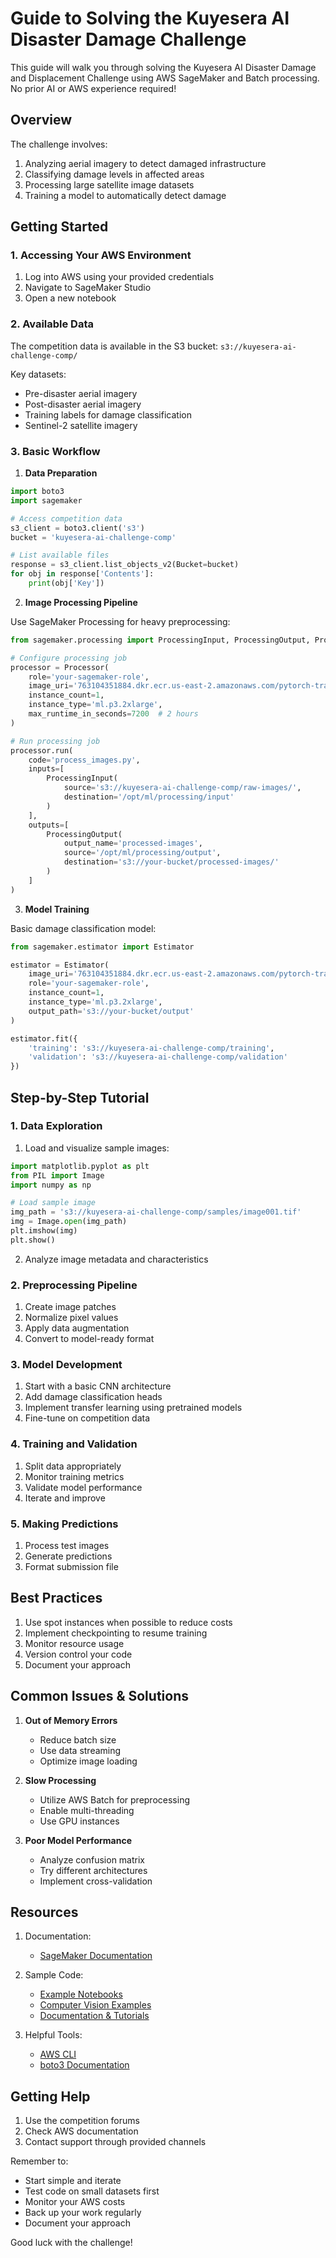 # Guide to Solving the Kuyesera AI Disaster Damage Challenge

This guide will walk you through solving the Kuyesera AI Disaster Damage and Displacement Challenge using AWS SageMaker and Batch processing. No prior AI or AWS experience required!

## Overview

The challenge involves:

1. Analyzing aerial imagery to detect damaged infrastructure
2. Classifying damage levels in affected areas
3. Processing large satellite image datasets
4. Training a model to automatically detect damage

## Getting Started

### 1. Accessing Your AWS Environment

1. Log into AWS using your provided credentials
2. Navigate to SageMaker Studio
3. Open a new notebook

### 2. Available Data

The competition data is available in the S3 bucket: `s3://kuyesera-ai-challenge-comp/`

Key datasets:

- Pre-disaster aerial imagery
- Post-disaster aerial imagery
- Training labels for damage classification
- Sentinel-2 satellite imagery

### 3. Basic Workflow

1. **Data Preparation**

```python
import boto3
import sagemaker

# Access competition data
s3_client = boto3.client('s3')
bucket = 'kuyesera-ai-challenge-comp'

# List available files
response = s3_client.list_objects_v2(Bucket=bucket)
for obj in response['Contents']:
    print(obj['Key'])
```

2. **Image Processing Pipeline**

Use SageMaker Processing for heavy preprocessing:

```python
from sagemaker.processing import ProcessingInput, ProcessingOutput, Processor

# Configure processing job
processor = Processor(
    role='your-sagemaker-role',
    image_uri='763104351884.dkr.ecr.us-east-2.amazonaws.com/pytorch-training:1.8.1-gpu-py36-cu111-ubuntu18.04',
    instance_count=1,
    instance_type='ml.p3.2xlarge',
    max_runtime_in_seconds=7200  # 2 hours
)

# Run processing job
processor.run(
    code='process_images.py',
    inputs=[
        ProcessingInput(
            source='s3://kuyesera-ai-challenge-comp/raw-images/',
            destination='/opt/ml/processing/input'
        )
    ],
    outputs=[
        ProcessingOutput(
            output_name='processed-images',
            source='/opt/ml/processing/output',
            destination='s3://your-bucket/processed-images/'
        )
    ]
)
```

3. **Model Training**

Basic damage classification model:

```python
from sagemaker.estimator import Estimator

estimator = Estimator(
    image_uri='763104351884.dkr.ecr.us-east-2.amazonaws.com/pytorch-training:1.8.1-gpu-py36-cu111-ubuntu18.04',
    role='your-sagemaker-role',
    instance_count=1,
    instance_type='ml.p3.2xlarge',
    output_path='s3://your-bucket/output'
)

estimator.fit({
    'training': 's3://kuyesera-ai-challenge-comp/training',
    'validation': 's3://kuyesera-ai-challenge-comp/validation'
})
```

## Step-by-Step Tutorial

### 1. Data Exploration

1. Load and visualize sample images:

```python
import matplotlib.pyplot as plt
from PIL import Image
import numpy as np

# Load sample image
img_path = 's3://kuyesera-ai-challenge-comp/samples/image001.tif'
img = Image.open(img_path)
plt.imshow(img)
plt.show()
```

2. Analyze image metadata and characteristics

### 2. Preprocessing Pipeline

1. Create image patches
2. Normalize pixel values
3. Apply data augmentation
4. Convert to model-ready format

### 3. Model Development

1. Start with a basic CNN architecture
2. Add damage classification heads
3. Implement transfer learning using pretrained models
4. Fine-tune on competition data

### 4. Training and Validation

1. Split data appropriately
2. Monitor training metrics
3. Validate model performance
4. Iterate and improve

### 5. Making Predictions

1. Process test images
2. Generate predictions
3. Format submission file

## Best Practices

1. Use spot instances when possible to reduce costs
2. Implement checkpointing to resume training
3. Monitor resource usage
4. Version control your code
5. Document your approach

## Common Issues & Solutions

1. **Out of Memory Errors**

   - Reduce batch size
   - Use data streaming
   - Optimize image loading

2. **Slow Processing**

   - Utilize AWS Batch for preprocessing
   - Enable multi-threading
   - Use GPU instances

3. **Poor Model Performance**
   - Analyze confusion matrix
   - Try different architectures
   - Implement cross-validation

## Resources

1. Documentation:

   - [SageMaker Documentation](https://docs.aws.amazon.com/sagemaker/)

2. Sample Code:

   - [Example Notebooks](https://github.com/aws/amazon-sagemaker-examples)
   - [Computer Vision Examples](https://github.com/aws/amazon-sagemaker-examples)
   - [Documentation & Tutorials](https://sagemaker-examples.readthedocs.io/en/latest/)

3. Helpful Tools:
   - [AWS CLI](https://aws.amazon.com/cli/)
   - [boto3 Documentation](https://boto3.amazonaws.com/v1/documentation/api/latest/index.html)

## Getting Help

1. Use the competition forums
2. Check AWS documentation
3. Contact support through provided channels

Remember to:

- Start simple and iterate
- Test code on small datasets first
- Monitor your AWS costs
- Back up your work regularly
- Document your approach

Good luck with the challenge!
